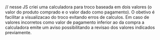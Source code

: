 // nesse JS criei uma calculadora para troco baseada em dois valores (o valor do produto comprado e o valor dado como pagamento). O obetivo é facilitar a visualizacao do troco evitando erros de calculos. Em caso de valores incorretos como valor de pagamento inferior ao da compra a calculadora emite um aviso possibilitando a revisao dos valores indicados previamente. 